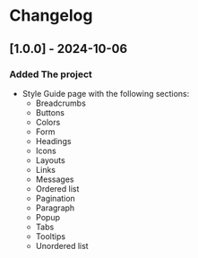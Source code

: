 # Changelog

## [1.0.0] - 2024-10-06
### Added The project

- Style Guide page with the following sections:
    - Breadcrumbs
    - Buttons
    - Colors
    - Form
    - Headings
    - Icons
    - Layouts
    - Links
    - Messages
    - Ordered list
    - Pagination
    - Paragraph
    - Popup
    - Tabs
    - Tooltips
    - Unordered list
